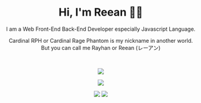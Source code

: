 <h1 align="center">
Hi, I'm Reean 👋🏼       
</h1>

<div align="center">
  I am a Web Front-End Back-End Developer especially Javascript Language.

  Cardinal RPH or Cardinal Rage Phantom is my nickname in another world. But you can call me Rayhan or Reean (レーアン)
  
  <br>

  ![](http://github-profile-summary-cards.vercel.app/api/cards/profile-details?username=CardinalRPH&theme=codeSTACKr)

  ![](http://github-profile-summary-cards.vercel.app/api/cards/repos-per-language?username=CardinalRPH&theme=codeSTACKr)

  ![](http://github-profile-summary-cards.vercel.app/api/cards/stats?username=CardinalRPH&theme=codeSTACKr)
  ![](http://github-profile-summary-cards.vercel.app/api/cards/productive-time?username=CardinalRPH&theme=codeSTACKr&utcOffset=7)
  
</div>

<!--
**CardinalRPH/CardinalRPH** is a ✨ _special_ ✨ repository because its `README.md` (this file) appears on your GitHub profile.

Here are some ideas to get you started:

- 🔭 I’m currently working on ...
- 🌱 I’m currently learning ...
- 👯 I’m looking to collaborate on ...
- 🤔 I’m looking for help with ...
- 💬 Ask me about ...
- 📫 How to reach me: ...
- 😄 Pronouns: ...
- ⚡ Fun fact: ...
-->
